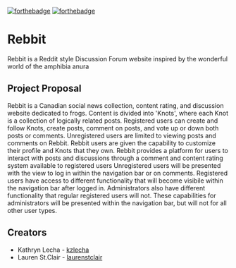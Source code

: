 [![forthebadge](https://forthebadge.com/images/badges/built-with-love.svg)](https://forthebadge.com)
[![forthebadge](https://forthebadge.com/images/badges/powered-by-water.svg)](https://forthebadge.com)

# Rebbit
Rebbit is a Reddit style Discussion Forum website inspired by the wonderful world of the amphibia anura

## Project Proposal
Rebbit is a Canadian social news collection, content rating, and discussion website dedicated to frogs. Content is divided into 'Knots', where each Knot is a collection of logically related posts. Registered users can create and follow Knots, create posts, comment on posts, and vote up or down both posts or comments. Unregistered users are limited to viewing posts and comments on Rebbit. Rebbit users are given the capability to customize their profile and Knots that they own. Rebbit provides a platform for users to interact with posts and discussions through a comment and content rating system available to registered users Unregistered users will be presented with the view to log in within the navigation bar or on comments. Registered users have access to different functionality that will become visibile within the navigation bar after logged in. Administrators also have different functionality that regular registered users will not. These capabilities for administrators will be presented within the navigation bar, but will not for all other user types. 

## Creators
+ Kathryn Lecha - [kzlecha](https://github.com/kzlecha)
+ Lauren St.Clair - [laurenstclair](https://github.com/laurenstclair)



